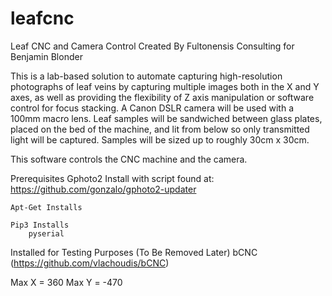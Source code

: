 # leafcnc
Leaf CNC and Camera Control
Created By Fultonensis Consulting for Benjamin Blonder

This is a lab-based solution to automate capturing high-resolution photographs of leaf veins by capturing multiple images both in the X and Y axes, as well as providing the flexibility of Z axis manipulation or software control for focus stacking.  A Canon DSLR camera will be used with a 100mm macro lens.  Leaf samples will be sandwiched between glass plates, placed on the bed of the machine, and lit from below so only transmitted light will be captured.  Samples will be sized up to roughly 30cm x 30cm. 

This software controls the CNC machine and the camera.

Prerequisites
	Gphoto2
		Install with script found at: https://github.com/gonzalo/gphoto2-updater
		
	Apt-Get Installs
	
	Pip3 Installs
		pyserial
		
		
		
Installed for Testing Purposes (To Be Removed Later)
	bCNC (https://github.com/vlachoudis/bCNC)
	
	
	
Max X = 360
Max Y = -470